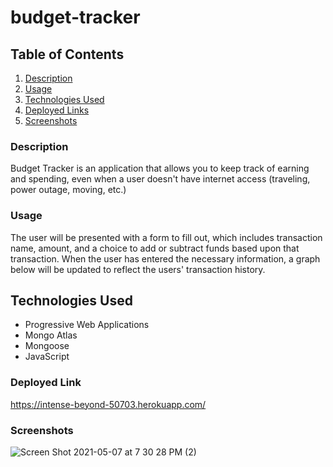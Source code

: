 # budget-tracker

## Table of Contents

1. [Description](#description)
2. [Usage](#usage)
3. [Technologies Used](#technologies-used)
4. [Deployed Links](#deployed-links)
5. [Screenshots](#screenshots)

### Description

Budget Tracker is an application that allows you to keep track of earning and spending, even when a user doesn't have internet access (traveling, power outage, moving, etc.)

### Usage

The user will be presented with a form to fill out, which includes transaction name, amount, and a choice to add or subtract funds based upon that transaction. When the user has entered the necessary information, a graph below will be updated to reflect the users' transaction history.

## Technologies Used

- Progressive Web Applications
- Mongo Atlas
- Mongoose
- JavaScript

### Deployed Link

https://intense-beyond-50703.herokuapp.com/

### Screenshots

![Screen Shot 2021-05-07 at 7 30 28 PM (2)](https://user-images.githubusercontent.com/70964778/117519791-c582a600-af6a-11eb-90fd-3a7e1a4366e4.png)
